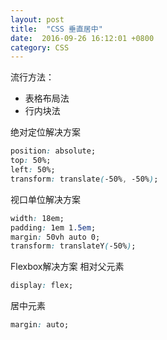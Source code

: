 ```yaml
---
layout: post
title:  "CSS 垂直居中"
date:  2016-09-26 16:12:01 +0800
category: CSS
---
```


流行方法：
+ 表格布局法
+ 行内块法

绝对定位解决方案
```css
position: absolute;
top: 50%;
left: 50%;
transform: translate(-50%, -50%);
```

视口单位解决方案
```css
width: 18em;
padding: 1em 1.5em;
margin: 50vh auto 0;
transform: translateY(-50%);
```

Flexbox解决方案
相对父元素
```css
display: flex;
```
居中元素
```css
margin: auto;
```